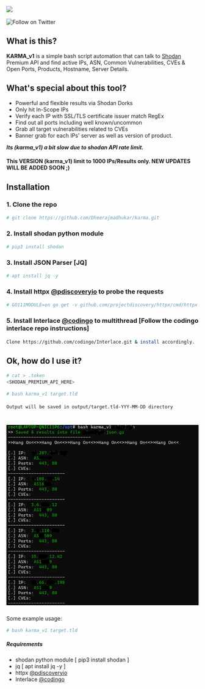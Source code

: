 <a href="https://www.buymeacoffee.com/medheeraj"><img src="https://img.buymeacoffee.com/button-api/?text=Buy me a beer&emoji=🍺&slug=medheeraj&button_colour=FFDD00&font_colour=000000&font_family=Cookie&outline_colour=000000&coffee_colour=ffffff"></a>

![Follow on Twitter](https://img.shields.io/twitter/follow/Dheerajmadhukar?style=social)
## What is this?
**KARMA_v1**
is a simple bash script automation that can talk to [Shodan](https://shodan.io) Premium API and find active IPs, ASN, Common Vulnerabilities, CVEs &amp; Open Ports, Products, Hostname, Server Details. 


## What's special about this tool?

* Powerful and flexible results via Shodan Dorks
* Only hit In-Scope IPs
* Verify each IP with SSL/TLS certificate issuer match RegEx
* Find out all ports including well known/uncommon
* Grab all target vulnerabilities related to CVEs
* Banner grab for each IPs' server as well as version of product.


***Its (karma_v1) a bit slow due to shodan API rate limit.***


#### **This VERSION (karma_v1) limit to 1000 IPs/Results only. NEW UPDATES WILL BE ADDED SOON ;)**



## Installation
### 1. Clone the repo
 ```bash
# git clone https://github.com/Dheerajmadhukar/karma.git
```
### 2. Install shodan python module
```bash
# pip3 install shodan
```
### 3. Install JSON Parser [JQ]
```bash
# apt install jq -y
```
### 4. Install httpx [@pdiscoveryio](https://github.com/projectdiscovery/httpx) to probe the requests
```bash
# GO111MODULE=on go get -v github.com/projectdiscovery/httpx/cmd/httpx
```
### 5. Install Interlace [@codingo](https://github.com/codingo/Interlace.git) to multithread [Follow the codingo interlace repo instructions]
```bash
Clone https://github.com/codingo/Interlace.git & install accordingly. 
```

## Ok, how do I use it?
```bash
# cat > .token
<SHODAN_PREMIUM_API_HERE>
```
```bash
# bash karma_v1 target.tld

Output will be saved in output/target.tld-YYY-MM-DD directory
```
<h1 align="left">
  <img src="karma_v1.png" alt="Dheerajmadhukar" width="700px"></a>
  <br>
</h1>

Some example usage:

```bash
# bash karma_v1 target.tld
```
##### Requirements
- shodan python module [ pip3 install shodan ]
- jq [ apt install jq -y ]
- httpx [@pdiscoveryio](https://github.com/projectdiscovery/httpx)
- Interlace [@codingo](https://github.com/codingo/Interlace.git)
